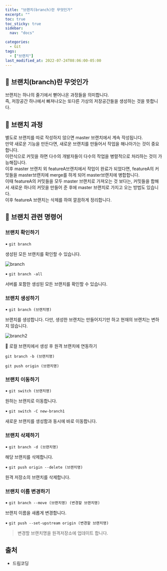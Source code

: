 ```yaml
---
title: "브랜치(branch)란 무엇인가"
excerpt: ""
toc: true
toc_sticky: true
sidebar:
  nav: "docs"

categories:
  - Git
tags:
  - ["브랜치"]
last_modified_at: 2022-07-24T08:06:00-05:00
---
```


## 📄 브랜치(branch)란 무엇인가

브랜치는 하나의 줄기에서 뻗어나온 과정들을 의미합니다.<br>
즉, 저장공간 하나에서 빠져나오는 또다른 가상의 저장공간들을 생성하는 것을 뜻합니다.

## 📄 브랜치 과정

별도로 브랜치를 따로 작성하지 않으면 master 브랜치에서 계속 작성됩니다.<br>
만약 새로운 기능을 만든다면, 새로운 브랜치를 만들어서 작업을 해나아가는 것이 중요합니다.<br>
이런식으로 커밋을 하면 다수의 개발자들이 다수의 작업을 병렬적으로 처리하는 것이 가능해집니다.<br>
이후 master 브랜치 외 featureA브랜치에서 작업이 완료가 되었다면, featureA의 커밋들을 master브랜치에 merge를 하게 되어 master브랜치에 병합합니다.<br>
이때 featureA의 커밋들을 모두 master 브랜치로 가져오는 것 보다는, 커밋들을 합해서 새로운 하나의 커밋을 만들어 준 후에 master 브랜치로 가지고 오는 방법도 있습니다. <br>
이후 featureA 브랜치는 삭제를 하여 깔끔하게 정리합니다.

## 📄 브랜치 관련 명령어

### 브랜치 확인하기

▪ `git branch`

생성된 모든 브랜치를 확인할 수 있습니다.

![branch](https://user-images.githubusercontent.com/56298540/180636895-055417a1-dc17-4bc2-b348-4a05bb157088.PNG)
<br>

▪ `git branch -all`

서버를 포함한 생성된 모든 브랜치를 확인할 수 있습니다.

### 브랜치 생성하기

▪ `git branch (브랜치명)`

브랜치를 생성합니다. 다만, 생성한 브랜치는 만들어지기만 하고 현재의 브랜치는 변하지 않습니다.

![branch2](https://user-images.githubusercontent.com/56298540/180637006-39937e56-9d17-46af-87d0-a577151e20c0.PNG)

📌 로컬 브랜치에서 생성 후 원격 브랜치에 연동하기

```
git branch -b (브랜치명)

git push origin (브랜치명)
```

### 브랜치 이동하기

▪ `git switch (브랜치명)`

원하는 브랜치로 이동합니다.

▪ `git switch -C new-branch1`

새로운 브랜치를 생성함과 동시에 바로 이동합니다.

### 브랜치 삭제하기

▪ `git branch -d (브랜치명)`

해당 브랜치를 삭제합니다.

▪ `git push origin --delete (브랜치명)`

원격 저장소의 브랜치를 삭제합니다.

### 브랜치 이름 변경하기

▪ `git branch --move (브랜치명) (변경할 브랜치명)`

브랜치 이름을 새롭게 변경합니다.

▪ `git push --set-upstream origin (변경할 브랜치명)`

> 변경할 브랜치명을 원격저장소에 업데이트 합니다.

## 출처

- 드림코딩
